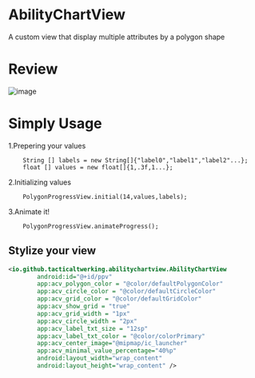 # AbilityChartView
A custom view that display multiple attributes by a polygon shape

# Review
![image](https://github.com/TacticalTwerking/PolygonProgressView/blob/master/art/GifArt.gif)

# Simply Usage

1.Prepering your values

        String [] labels = new String[]{"label0","label1","label2"...};
        float [] values = new float[]{1,.3f,1...};
2.Initializing values

        PolygonProgressView.initial(14,values,labels);
3.Animate it!

        PolygonProgressView.animateProgress();



## Stylize your view
```xml
<io.github.tacticaltwerking.abilitychartview.AbilityChartView
        android:id="@+id/ppv"
        app:acv_polygon_color = "@color/defaultPolygonColor"
        app:acv_circle_color = "@color/defaultCircleColor"
        app:acv_grid_color = "@color/defaultGridColor"
        app:acv_show_grid = "true"
        app:acv_grid_width = "1px"
        app:acv_circle_width = "2px"
        app:acv_label_txt_size = "12sp"
        app:acv_label_txt_color = "@color/colorPrimary"
        app:acv_center_image="@mipmap/ic_launcher"
        app:acv_minimal_value_percentage="40%p"
        android:layout_width="wrap_content"
        android:layout_height="wrap_content" />
```
